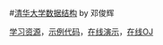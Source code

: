 #[清华大学数据结构]
by 邓俊辉

[学习资源]，[示例代码]，[在线演示]，[在线OJ]

[清华大学数据结构]:http://www.xuetangx.com/courses/TsinghuaX/30240184_2015X/2015_T1/courseware/b8013a2ea90a4174989bc758330c9422/c36d5357c9844ff292e2eef1a5dcbfc0/

[在线OJ]:http://www.xuetangx.com/courses/TsinghuaX/30240184_2015X/2015_T1/bb8b95e3c75243e7aedde08095c0f225/

[学习资源]:http://www.xuetangx.com/courses/TsinghuaX/30240184_2015X/2015_T1/discussion/forum/i4x-edx-templates-course-Empty/threads/54c8b226f605ab84fd0165bf

[示例代码]:http://dsa.cs.tsinghua.edu.cn/~deng/ds/src_link/index.htm

[在线演示]:http://dsa.cs.tsinghua.edu.cn/~deng/ds/demo/


